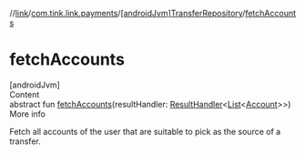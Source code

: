 //[link](../../index.md)/[com.tink.link.payments](../index.md)/[[androidJvm]TransferRepository](index.md)/[fetchAccounts](fetch-accounts.md)



# fetchAccounts  
[androidJvm]  
Content  
abstract fun [fetchAccounts](fetch-accounts.md)(resultHandler: [ResultHandler](../../com.tink.service.handler/[android-jvm]-result-handler/index.md)<[List](https://kotlinlang.org/api/latest/jvm/stdlib/kotlin.collections/-list/index.html)<[Account](../../com.tink.model.account/[android-jvm]-account/index.md)>>)  
More info  


Fetch all accounts of the user that are suitable to pick as the source of a transfer.

  



